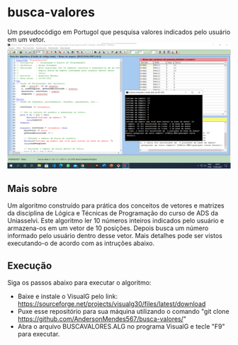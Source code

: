 # busca-valores
Um pseudocódigo em Portugol que pesquisa valores indicados pelo usuário em um vetor.
<img src="assets/Captura de tela 2021-05-11 202455.png" alt="Imagem do algoritmo no VisualG"><img/>

## Mais sobre
Um algoritmo construído para prática dos conceitos de vetores e matrizes da disciplina de Lógica e Técnicas de Programação do curso de ADS da Uniasselvi.
Este algoritmo ler 10 números inteiros indicados pelo usuário e armazena-os em um vetor de 10 posições. Depois busca um número informado pelo usuário dentro desse vetor.
Mais detalhes pode ser vistos executando-o de acordo com as intruções abaixo.

## Execução
Siga os passos abaixo para executar o algoritmo:
* Baixe e instale o VisualG pelo link:
https://sourceforge.net/projects/visualg30/files/latest/download
* Puxe esse repositório para sua máquina utilizando o comando "git clone https://github.com/AndersonMendes567/busca-valores/"
* Abra o arquivo BUSCAVALORES.ALG no programa VisualG e tecle "F9" para executar.
